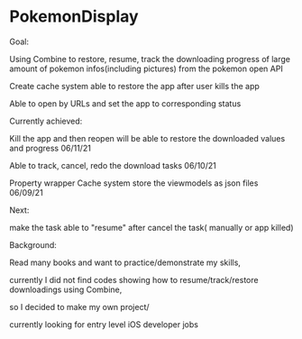 # PokemonDisplay
Goal:

Using Combine to restore, resume, track the downloading progress of large amount of pokemon infos(including pictures) from the pokemon open API

Create cache system able to restore the app after user kills the app

Able to open by URLs and set the app to corresponding status


Currently achieved:

Kill the app and then reopen will be able to restore the downloaded values and progress 06/11/21

Able to track, cancel, redo the download tasks 06/10/21

Property wrapper Cache system store the viewmodels as json files 06/09/21

Next:

make the task able to "resume" after cancel the task( manually or app killed)

Background:

Read many books and want to practice/demonstrate my skills, 

currently I did not find codes showing how to resume/track/restore downloadings using Combine,

so I decided to make my own project/ 

currently looking for entry level iOS developer jobs
